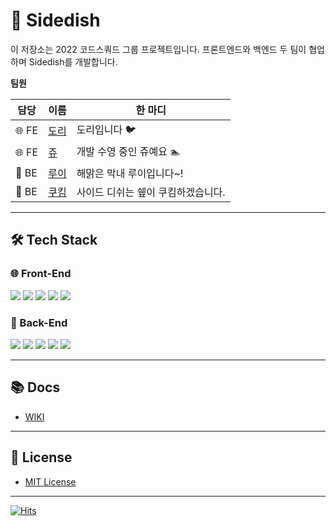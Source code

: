# 🍕 Sidedish

이 저장소는 2022 코드스쿼드 그룹 프로젝트입니다. 프론트엔드와 백엔드 두 팀이 협업하며 Sidedish를 개발합니다.

**팀원**

| 담당  | 이름                                  | 한 마디                            |
| ----- | ------------------------------------- | ---------------------------------- |
| 🌐 FE | [도리](https://github.com/kimyouknow) | 도리입니다 🐦                      |
| 🌐 FE | [쥬](https://github.com/sju02048)     | 개발 수영 중인 쥬예요 🏊           |
| 🤖 BE | [루이](https://github.com/Louie-03)   | 해맑은 막내 루이입니다~!           |
| 🤖 BE | [쿠킴](https://github.com/ku-kim)     | 사이드 디쉬는 쉪이 쿠킴하겠습니다. |

---

## 🛠 Tech Stack

### 🌐 Front-End

<img src="https://img.shields.io/badge/HTML5-E34F26?style=flat&logo=HTML5&logoColor=white"/> <img src="https://img.shields.io/badge/Sass-CC6699?style=flat&logo=Sass&logoColor=white"/> <img src="https://img.shields.io/badge/JavaScript-F7DF1E?style=flat&logo=JavaScript&logoColor=white"/> <img src="https://img.shields.io/badge/React-61DAFB?style=flat&logo=React&logoColor=white"/> <img src="https://img.shields.io/badge/Styled Components-DB7093?style=flat&logo=styled-components&logoColor=white"/>

### 🤖 Back-End

<img src="https://img.shields.io/badge/Java-007396?style=flat&logo=Java&logoColor=white"/> <img src="https://img.shields.io/badge/Spring-6DB33F?style=flat&logo=Spring&logoColor=white"/> <img src="https://img.shields.io/badge/NGINX-009639?style=flat&logo=NGINX&logoColor=white"/> <img src="https://img.shields.io/badge/Amazon AWS-232F3E?style=flat&logo=Amazon AWS&logoColor=white"/> <img src="https://img.shields.io/badge/JUnit5-25A162?style=flat&logo=JUnit5&logoColor=white"/>

---

## 📚 Docs

- [WIKI](https://github.com/Louie-03/sidedish/wiki)

---

## 📝 License

- [MIT License](./LICENSE)

---

[![Hits](https://hits.seeyoufarm.com/api/count/incr/badge.svg?url=https%3A%2F%2Fgithub.com%2FLouie-03%2Fsidedish&count_bg=%2379C83D&title_bg=%23555555&icon=&icon_color=%23E7E7E7&title=hits&edge_flat=false)](https://hits.seeyoufarm.com)
